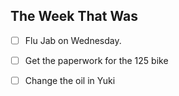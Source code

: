 ## The Week That Was

- [ ] Flu Jab on Wednesday.
- [ ] Get the paperwork for the 125 bike
- [ ] Change the oil in Yuki

